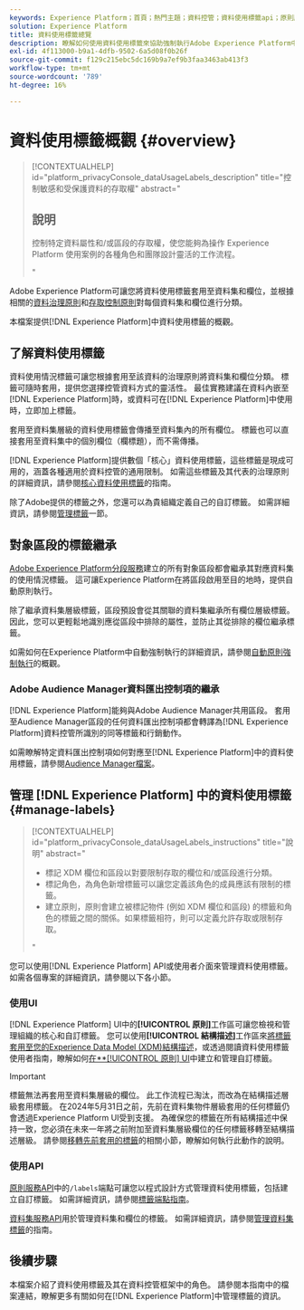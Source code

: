```yaml
---
keywords: Experience Platform；首頁；熱門主題；資料控管；資料使用標籤api；原則服務api；資料使用標籤總覽
solution: Experience Platform
title: 資料使用標籤總覽
description: 瞭解如何使用資料使用標籤來協助強制執行Adobe Experience Platform中的資料控管合規性。
exl-id: 4f113000-b9a1-4dfb-9502-6a5d08f0b26f
source-git-commit: f129c215ebc5dc169b9a7ef9b3faa3463ab413f3
workflow-type: tm+mt
source-wordcount: '789'
ht-degree: 16%

---
```


# 資料使用標籤概觀 {#overview}

>[!CONTEXTUALHELP]
>id="platform_privacyConsole_dataUsageLabels_description"
>title="控制敏感和受保護資料的存取權"
>abstract="<h2>說明</h2><p>控制特定資料屬性和/或區段的存取權，使您能夠為操作 Experience Platform 使用案例的各種角色和團隊設計靈活的工作流程。</p>"

Adobe Experience Platform可讓您將資料使用標籤套用至資料集和欄位，並根據相關的[資料治理原則](../policies/overview.md)和[存取控制原則](../../access-control/abac/ui/policies.md)對每個資料集和欄位進行分類。

本檔案提供[!DNL Experience Platform]中資料使用標籤的概觀。

## 了解資料使用標籤

資料使用情況標籤可讓您根據套用至該資料的治理原則將資料集和欄位分類。 標籤可隨時套用，提供您選擇控管資料方式的靈活性。 最佳實務建議在資料內嵌至[!DNL Experience Platform]時，或資料可在[!DNL Experience Platform]中使用時，立即加上標籤。

套用至資料集層級的資料使用標籤會傳播至資料集內的所有欄位。 標籤也可以直接套用至資料集中的個別欄位（欄標題），而不需傳播。

[!DNL Experience Platform]提供數個「核心」資料使用標籤，這些標籤是現成可用的，涵蓋各種適用於資料控管的通用限制。 如需這些標籤及其代表的治理原則的詳細資訊，請參閱[核心資料使用標籤](reference.md)的指南。

除了Adobe提供的標籤之外，您還可以為貴組織定義自己的自訂標籤。 如需詳細資訊，請參閱[管理標籤](#manage-labels)一節。

## 對象區段的標籤繼承

[Adobe Experience Platform分段服務](../../segmentation/home.md)建立的所有對象區段都會繼承其對應資料集的使用情況標籤。 這可讓Experience Platform在將區段啟用至目的地時，提供自動原則執行。

除了繼承資料集層級標籤，區段預設會從其關聯的資料集繼承所有欄位層級標籤。 因此，您可以更輕鬆地識別應從區段中排除的屬性，並防止其從排除的欄位繼承標籤。

如需如何在Experience Platform中自動強制執行的詳細資訊，請參閱[自動原則強制執行](../enforcement/auto-enforcement.md)的概觀。

### Adobe Audience Manager資料匯出控制項的繼承

[!DNL Experience Platform]能夠與Adobe Audience Manager共用區段。 套用至Audience Manager區段的任何資料匯出控制項都會轉譯為[!DNL Experience Platform]資料控管所識別的同等標籤和行銷動作。

如需瞭解特定資料匯出控制項如何對應至[!DNL Experience Platform]中的資料使用標籤，請參閱[Audience Manager檔案](https://experienceleague.adobe.com/docs/audience-manager/user-guide/implementation-integration-guides/integration-experience-platform/aam-aep-audience-sharing.html#aam-data-export-control-in-aep)。

## 管理 [!DNL Experience Platform] 中的資料使用標籤 {#manage-labels}

>[!CONTEXTUALHELP]
>id="platform_privacyConsole_dataUsageLabels_instructions"
>title="說明"
>abstract="<ul><li>標記 XDM 欄位和區段以對要限制存取的欄位和/或區段進行分類。</li><li>標記角色，為角色新增標籤可以讓您定義該角色的成員應該有限制的標籤。</li><li>建立原則，原則會建立被標記物件 (例如 XDM 欄位和區段) 的標籤和角色的標籤之間的關係。如果標籤相符，則可以定義允許存取或限制存取。</li></ul>"

您可以使用[!DNL Experience Platform] API或使用者介面來管理資料使用標籤。 如需各個專案的詳細資訊，請參閱以下各小節。

### 使用UI

[!DNL Experience Platform] UI中的&#x200B;**[!UICONTROL 原則]**&#x200B;工作區可讓您檢視和管理組織的核心和自訂標籤。 您可以使用&#x200B;**[!UICONTROL 結構描述]**&#x200B;工作區來[將標籤套用至您的Experience Data Model (XDM)結構描述](../../xdm/tutorials/labels.md)，或透過閱讀資料使用標籤使用者指南，瞭解如何[在**[!UICONTROL 原則] UI](./user-guide.md)中建立和管理自訂標籤。

>[!IMPORTANT]
>
>標籤無法再套用至資料集層級的欄位。 此工作流程已淘汰，而改為在結構描述層級套用標籤。 在2024年5月31日之前，先前在資料集物件層級套用的任何標籤仍會透過Experience Platform UI受到支援。 為確保您的標籤在所有結構描述中保持一致，您必須在未來一年將之前附加至資料集層級欄位的任何標籤移轉至結構描述層級。 請參閱[移轉先前套用的標籤](../e2e.md#migrate-labels)的相關小節，瞭解如何執行此動作的說明。

### 使用API

[原則服務API](https://www.adobe.io/experience-platform-apis/references/policy-service/)中的`/labels`端點可讓您以程式設計方式管理資料使用標籤，包括建立自訂標籤。 如需詳細資訊，請參閱[標籤端點指南](../api/labels.md)。

[資料集服務API](https://www.adobe.io/experience-platform-apis/references/dataset-service/)用於管理資料集和欄位的標籤。 如需詳細資訊，請參閱[管理資料集標籤](./dataset-api.md)的指南。

## 後續步驟

本檔案介紹了資料使用標籤及其在資料控管框架中的角色。 請參閱本指南中的檔案連結，瞭解更多有關如何在[!DNL Experience Platform]中管理標籤的資訊。
